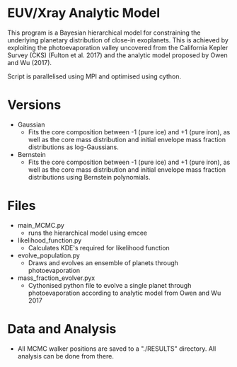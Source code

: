 # EUV/Xray Analytic Model

This program is a Bayesian hierarchical model for constraining the underlying planetary distribution of close-in exoplanets. This is achieved by exploiting the photoevaporation valley uncovered from the California Kepler Survey (CKS) (Fulton et al. 2017) and the analytic model proposed by Owen and Wu (2017). 

Script is parallelised using MPI and optimised using cython.

# Versions

 - Gaussian 
   * Fits the core composition between -1 (pure ice) and +1 (pure iron), as well as the core mass distribution and initial envelope mass fraction distributions as log-Gaussians.
 - Bernstein 
   * Fits the core composition between -1 (pure ice) and +1 (pure iron), as well as the core mass distribution and initial envelope mass fraction distributions using Bernstein polynomials.
 

 

# Files

- main_MCMC.py
  * runs the hierarchical model using emcee
- likelihood_function.py
  * Calculates KDE's required for likelihood function
- evolve_population.py
  * Draws and evolves an ensemble of planets through photoevaporation
- mass_fraction_evolver.pyx
  * Cythonised python file to evolve a single planet through photoevaporation according to analytic model from Owen and Wu 2017
  


# Data and Analysis

- All MCMC walker positions are saved to a "./RESULTS" directory. All analysis can be done from there.
